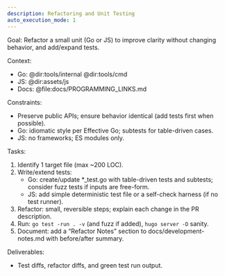 ```yaml
---
description: Refactoring and Unit Testing
auto_execution_mode: 1
---
```


Goal: Refactor a small unit (Go or JS) to improve clarity without changing behavior, and add/expand tests.

Context:
- Go: @dir:tools/internal @dir:tools/cmd
- JS: @dir:assets/js
- Docs: @file:docs/PROGRAMMING_LINKS.md

Constraints:
- Preserve public APIs; ensure behavior identical (add tests first when possible).
- Go: idiomatic style per Effective Go; subtests for table-driven cases.
- JS: no frameworks; ES modules only.

Tasks:
1) Identify 1 target file (max ~200 LOC).
2) Write/extend tests:
   - Go: create/update *_test.go with table-driven tests and subtests; consider fuzz tests if inputs are free-form.
   - JS: add simple deterministic test file or a self-check harness (if no test runner).
3) Refactor: small, reversible steps; explain each change in the PR description.
4) Run: `go test -run . -v` (and fuzz if added), `hugo server -D` sanity.
5) Document: add a “Refactor Notes” section to docs/development-notes.md with before/after summary.

Deliverables:
- Test diffs, refactor diffs, and green test run output.
